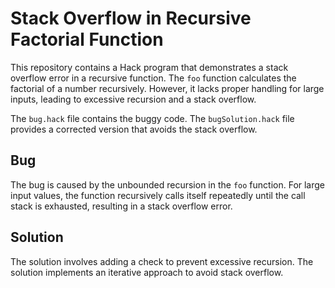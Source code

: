 # Stack Overflow in Recursive Factorial Function

This repository contains a Hack program that demonstrates a stack overflow error in a recursive function. The `foo` function calculates the factorial of a number recursively.  However, it lacks proper handling for large inputs, leading to excessive recursion and a stack overflow.

The `bug.hack` file contains the buggy code. The `bugSolution.hack` file provides a corrected version that avoids the stack overflow.

## Bug

The bug is caused by the unbounded recursion in the `foo` function. For large input values, the function recursively calls itself repeatedly until the call stack is exhausted, resulting in a stack overflow error.

## Solution

The solution involves adding a check to prevent excessive recursion.  The solution implements an iterative approach to avoid stack overflow.